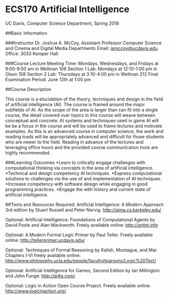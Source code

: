 # ECS170 Artificial Intelligence
UC Davis, Computer Science Department, Spring 2018

##Basic Information

###Instructor
Dr. Joshua A. McCoy, Assistant Professor
Computer Science and Cinema and Digital Media Departments
Email: jamccoy@ucdavis.edu
Office: 3033 Kemper Hall

###Course
Lecture Meeting Time: Mondays, Wednesdays, and Fridays at 9:00-9:50 am in Wellman 106
Section 1 Lab: Mondays at 12:10-1:00 pm in Olson 158
Section 2 Lab: Thursdays at 3:10-4:00 pm in Wellman 212
Final Examination Period: June 12th at 1:00 pm

##Course Description

This course is a elucidation of the theory, techniques and design in the field of artificial intelligence (AI). The course is framed around the major subfields of AI. As the scope of the area is larger than can fit into a single course, the detail covered over topics in this course will weave between conceptual and concrete. AI systems and techniques used in game AI will be be a focus in the course and will be used to frame lectures and motivate examples.
As this is an advanced course in computer science, the work and reading loads will be appropriately advanced and difficult for those students who are newer to the field. Reading in advance of the lectures and leveraging office hours and the provided course communication tools are highly recommended.

###Learning Outcomes
*Learn to critically engage challenges with computational thinking via concepts in the area of artificial intelligence.
*Technical  and design competency AI techniques.
*Express computational solutions to challenges via the use of and implementation of AI techniques.
*Increase competency with  software design while engaging in good programming practices.
*Engage the with history and current state of artificial intelligence.

##Texts and Resources
Required: Artificial Intelligence: A Modern Approach 3rd edition by Stuart Russell and Peter Norvig. http://aima.cs.berkeley.edu/

Optional:  Artificial Intelligence: Foundations of Computational Agents by David Poole and Alan Mackworth. Freely available online: http://artint.info

Optional:  A Modern Formal Logic Primer by Paul Teller. Freely available online: http://tellerprimer.ucdavis.edu/

Optional:  Techniques of Formal Reasoning by Kalish, Montague, and Mar. Chapters I-VI freely available online: http://www.philosophy.ucla.edu/people/faculty/tparsons/Logic%20Text/

Optional: Artificial Intelligence for Games, Second Edition by Ian Millington and John Funge: http://ai4g.com/

Optional: Logic in Action Open Course Project. Freely available online: http://www.logicinaction.org/
